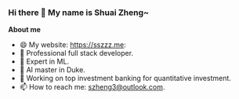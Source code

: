 ### Hi there 👋  My name is Shuai Zheng~
<!-- <div id="resumes">
  <a href="https://sszzz.me">
    <img src="https://img.shields.io/badge/Portfolio-%23000000.svg?style=for-the-badge&logo=firefox&logoColor=#FF7139" alt="website Badge"/>
  </a>
</div> -->


**About me**

- 😄 My website: https://sszzz.me:
- 🔭 Professional full stack developer. 
- 🌱 Expert in ML.
- 🤔 AI master in Duke.
- 💬 Working on top investment banking for quantitative investment.
- 📫 How to reach me: szheng3@outlook.com.






<!-- 
<img height="180em" src="https://github-readme-stats.vercel.app/api?username=szheng3&show_icons=true&hide_border=true&&count_private=true&include_all_commits=true" />
[![Top Langs](https://github-readme-stats.vercel.app/api/top-langs/?username=szheng3&layout=compact&theme=vision-friendly-dark)](https://github.com/anuraghazra/github-readme-stats)

 -->

